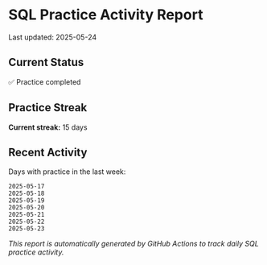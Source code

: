 # SQL Practice Activity Report

Last updated: 2025-05-24

## Current Status

✅ Practice completed

## Practice Streak

**Current streak:** 15 days

## Recent Activity

Days with practice in the last week:

```
2025-05-17
2025-05-18
2025-05-19
2025-05-20
2025-05-21
2025-05-22
2025-05-23
```

*This report is automatically generated by GitHub Actions to track daily SQL practice activity.*
